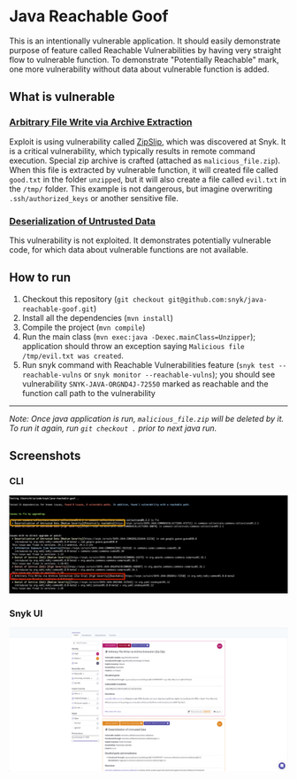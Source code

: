 # Java Reachable Goof

This is an intentionally vulnerable application. It should easily demonstrate purpose of feature called Reachable Vulnerabilities 
by having very straight flow to vulnerable function. To demonstrate "Potentially Reachable" mark, one more vulnerability
without data about vulnerable function is added.

## What is vulnerable
### [Arbitrary File Write via Archive Extraction](https://app.snyk.io/vuln/SNYK-JAVA-ORGND4J-72550)
Exploit is using vulnerability called [ZipSlip](https://snyk.io/research/zip-slip-vulnerability), which was discovered 
at Snyk. It is a critical vulnerability, which typically results in remote command execution. Special zip archive is 
crafted (attached as `malicious_file.zip`). When this file is extracted by vulnerable function, it will created file 
called `good.txt` in the folder `unzipped`, but it will also create a file called `evil.txt` in the `/tmp/` folder. 
This example is not dangerous, but imagine overwriting `.ssh/authorized_keys` or another sensitive file.

### [Deserialization of Untrusted Data](https://app.snyk.io/vuln/SNYK-JAVA-COMMONSCOLLECTIONS-472711)
This vulnerability is not exploited. It demonstrates potentially vulnerable code, for which data about vulnerable functions
are not available.

## How to run
1. Checkout this repository (`git checkout git@github.com:snyk/java-reachable-goof.git`)
2. Install all the dependencies (`mvn install`)
3. Compile the project (`mvn compile`)
4. Run the main class (`mvn exec:java -Dexec.mainClass=Unzipper`); application should throw an exception saying `Malicious file /tmp/evil.txt was created`.
5. Run snyk command with Reachable Vulnerabilities feature (`snyk test --reachable-vulns` or `snyk monitor --reachable-vulns`); you should see vulnerability `SNYK-JAVA-ORGND4J-72550` marked as reachable
and the function call path to the vulnerability

---

*Note: Once java application is run, `malicious_file.zip` will be deleted by it. To run it again, run `git checkout .` prior
to next java run.*

## Screenshots

### CLI
![Snyk CLI Reachable Vulnerabilities](CLI_reachable.png)

### Snyk UI
![Snyk UI Reachable Vulnerabilities](UI_reachable.png)

